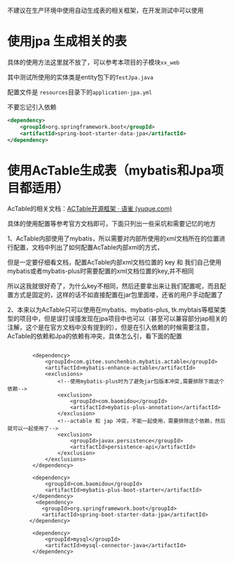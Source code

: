 不建议在生产环境中使用自动生成表的相关框架，在开发测试中可以使用



# 使用jpa 生成相关的表

具体的使用方法这里就不放了，可以参考本项目的子模块`xx_web`

其中测试所使用的实体类是entity包下的`TestJpa.java `

配置文件是 `resources`目录下的`application-jpa.yml`

不要忘记引入依赖

```xml
<dependency>
    <groupId>org.springframework.boot</groupId>
    <artifactId>spring-boot-starter-data-jpa</artifactId>
</dependency>
```



# 使用AcTable生成表（mybatis和Jpa项目都适用）

AcTable的相关文档：[ACTable开源框架 · 语雀 (yuque.com)](https://www.yuque.com/sunchenbin/actable)

具体的使用配置等参考官方文档即可，下面只列出一些采坑和需要记忆的地方



1、AcTable内部使用了mybatis，所以需要对内部所使用的xml文档所在的位置进行配置，文档中列出了如何配置AcTable内部xml的方式，

但是一定要仔细看文档，配置AcTable内部xml文档位置的 key 和 我们自己使用mybatis或者mybatis-plus时需要配置的xml文档位置的key,并不相同

所以这我就很好奇了，为什么key不相同，然后还要拿出来让我们配置呢，而且配置方式是固定的，这样的话不如直接配置在jar包里面喽，还省的用户手动配置了



2、本来以为AcTable只可以使用在mybatis、mybatis-plus, tk.mybtais等框架类型的项目中，但是误打误撞发现在jpa项目中也可以（甚至可以兼容部分jap相关的注解，这个是在官方文档中没有提到的），但是在引入依赖的时候需要注意，AcTable的依赖和Jpa的依赖有冲突，具体怎么引，看下面的配置

```
 
        <dependency>
            <groupId>com.gitee.sunchenbin.mybatis.actable</groupId>
            <artifactId>mybatis-enhance-actable</artifactId>
            <exclusions>
            	<!--使用mybatis-plus时为了避免jar包版本冲突,需要排除下面这个依赖-->
                <exclusion>
                    <groupId>com.baomidou</groupId>
                    <artifactId>mybatis-plus-annotation</artifactId>
                </exclusion>
				<!--actable 和 jap 冲突，不能一起使用，需要排除这个依赖，然后就可以一起使用了-->
                <exclusion>
                    <groupId>javax.persistence</groupId>
                    <artifactId>persistence-api</artifactId>
                </exclusion>
            </exclusions>
        </dependency>

        <dependency>
            <groupId>com.baomidou</groupId>
            <artifactId>mybatis-plus-boot-starter</artifactId>
        </dependency>
         <dependency>
           <groupId>org.springframework.boot</groupId>
           <artifactId>spring-boot-starter-data-jpa</artifactId>
       </dependency>

        <dependency>
            <groupId>mysql</groupId>
            <artifactId>mysql-connector-java</artifactId>
        </dependency>
```

